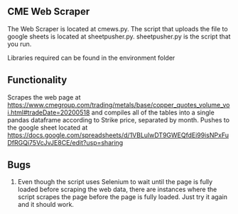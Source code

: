 ## CME Web Scraper
The Web Scraper is located at cmews.py. The script that uploads the file to google sheets is located at sheetpusher.py. sheetpusher.py is the script that you run. 

Libraries required can be found in the environment folder

## Functionality
Scrapes the web page at https://www.cmegroup.com/trading/metals/base/copper_quotes_volume_voi.html#tradeDate=20200518 and compiles all of the tables into a single pandas dataframe according to Strike price, separated by month. Pushes to the google sheet located at https://docs.google.com/spreadsheets/d/1VBLulwDT9GWEQfdEi99isNPxFuDfRGQi75VcJvJE8CE/edit?usp=sharing

## Bugs
1. Even though the script uses Selenium to wait until the page is fully loaded before scraping the web data, there are instances where the script scrapes the page before the page is fully loaded. Just try it again and it should work.